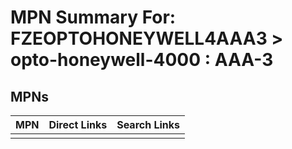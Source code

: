 



# MPN Summary For: FZEOPTOHONEYWELL4AAA3 > opto-honeywell-4000 : AAA-3

## MPNs
  

|MPN|Direct Links|Search Links|
| :--- | :--- | :--- |
||||
